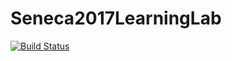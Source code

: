 # Seneca2017LearningLab
[![Build Status](https://travis-ci.org/twigz20/Seneca2017LearningLab.svg?branch=master)](https://travis-ci.org/twigz20/Seneca2017LearningLab)
